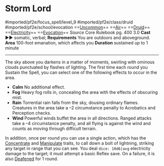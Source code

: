# Storm Lord
#imported/pf2e/focus_spell/level_9 #imported/pf2e/class/druid #imported/pf2e/school/evocation 
==[Uncommon](uncommon.md)== ==[Air](air.md)== ==[Druid](rules/traits/druid.md)== ==[Electricity](electricity.md)== ==[Evocation](evocation.md)==
*Source* Core Rulebook pg. 400 3.0
**Cast** ►► somatic, verbal; **Requirements** You are outdoors and aboveground.
**Area** 100-foot emanation, which affects you
**Duration** sustained up to 1 minute

---
The sky above you darkens in a matter of moments, swirling with ominous clouds punctuated by flashes of lighting. The first time each round you Sustain the Spell, you can select one of the following effects to occur in the area.

- **Calm** No additional effect.
- **Fog** Heavy fog rolls in, concealing the area with the effects of obscuring mist.
- **Rain** Torrential rain falls from the sky, dousing ordinary flames. Creatures in the area take a –2 circumstance penalty to Acrobatics and Perception checks.
- **Wind** Powerful winds buffet the area in all directions. Ranged attacks take a –4 circumstance penalty, and all flying is against the wind and counts as moving through difficult terrain.

In addition, once per round you can use a single action, which has the [Concentrate](concentrate.md) and [Manipulate](manipulate.md) traits, to call down a bolt of lightning, striking any target in range that you can see. You deal `dice: 10d6|avg` electricity damage to the target; it must attempt a basic Reflex save. On a failure, it is also [Deafened](../../../Conditions/Deafened.md) for 1 round.